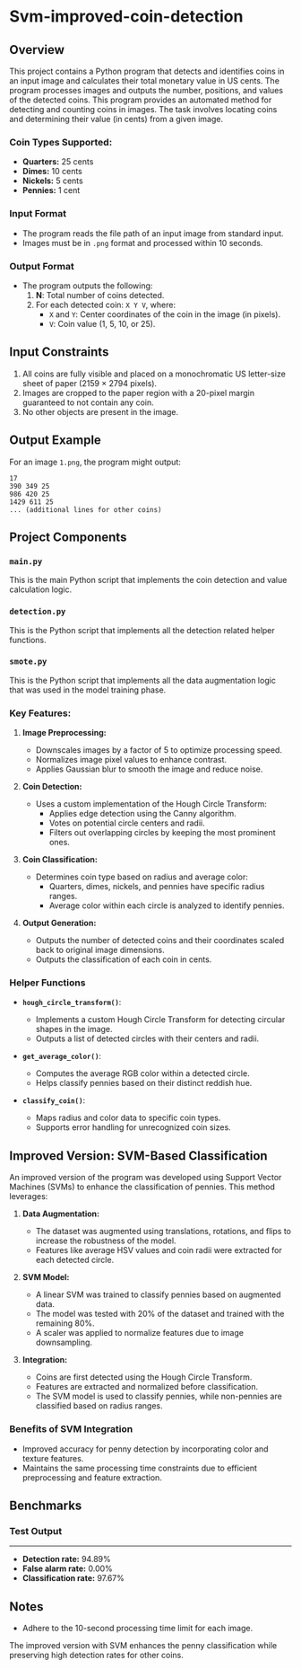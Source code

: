# Svm-improved-coin-detection

## Overview
This project contains a Python program that detects and identifies coins in an input image and calculates their total monetary value in US cents. The program processes images and outputs the number, positions, and values of the detected coins. This program provides an automated method for detecting and counting coins in images. The task involves locating coins and determining their value (in cents) from a given image.

### Coin Types Supported:
- **Quarters:** 25 cents
- **Dimes:** 10 cents
- **Nickels:** 5 cents
- **Pennies:** 1 cent

### Input Format
- The program reads the file path of an input image from standard input.
- Images must be in `.png` format and processed within 10 seconds.

### Output Format
- The program outputs the following:
  1. **N**: Total number of coins detected.
  2. For each detected coin: `X Y V`, where:
     - `X` and `Y`: Center coordinates of the coin in the image (in pixels).
     - `V`: Coin value (1, 5, 10, or 25).

## Input Constraints
1. All coins are fully visible and placed on a monochromatic US letter-size sheet of paper (2159 × 2794 pixels).
2. Images are cropped to the paper region with a 20-pixel margin guaranteed to not contain any coin.
3. No other objects are present in the image.

## Output Example
For an image `1.png`, the program might output:

```
17
390 349 25
986 420 25
1429 611 25
... (additional lines for other coins)
```

## Project Components

### `main.py`
This is the main Python script that implements the coin detection and value calculation logic.

### `detection.py`
This is the Python script that implements all the detection related helper functions.

### `smote.py`
This is the Python script that implements all the data augmentation logic that was used in the model training phase.

### Key Features:
1. **Image Preprocessing:**
   - Downscales images by a factor of 5 to optimize processing speed.
   - Normalizes image pixel values to enhance contrast.
   - Applies Gaussian blur to smooth the image and reduce noise.

2. **Coin Detection:**
   - Uses a custom implementation of the Hough Circle Transform:
     - Applies edge detection using the Canny algorithm.
     - Votes on potential circle centers and radii.
     - Filters out overlapping circles by keeping the most prominent ones.

3. **Coin Classification:**
   - Determines coin type based on radius and average color:
     - Quarters, dimes, nickels, and pennies have specific radius ranges.
     - Average color within each circle is analyzed to identify pennies.

4. **Output Generation:**
   - Outputs the number of detected coins and their coordinates scaled back to original image dimensions.
   - Outputs the classification of each coin in cents.

### Helper Functions
- **`hough_circle_transform()`**:
  - Implements a custom Hough Circle Transform for detecting circular shapes in the image.
  - Outputs a list of detected circles with their centers and radii.

- **`get_average_color()`**:
  - Computes the average RGB color within a detected circle.
  - Helps classify pennies based on their distinct reddish hue.

- **`classify_coin()`**:
  - Maps radius and color data to specific coin types.
  - Supports error handling for unrecognized coin sizes.

## Improved Version: SVM-Based Classification
An improved version of the program was developed using Support Vector Machines (SVMs) to enhance the classification of pennies. This method leverages:

1. **Data Augmentation:**
   - The dataset was augmented using translations, rotations, and flips to increase the robustness of the model.
   - Features like average HSV values and coin radii were extracted for each detected circle.

2. **SVM Model:**
   - A linear SVM was trained to classify pennies based on augmented data.
   - The model was tested with 20% of the dataset and trained with the remaining 80%.
   - A scaler was applied to normalize features due to image downsampling.

3. **Integration:**
   - Coins are first detected using the Hough Circle Transform.
   - Features are extracted and normalized before classification.
   - The SVM model is used to classify pennies, while non-pennies are classified based on radius ranges.

### Benefits of SVM Integration
- Improved accuracy for penny detection by incorporating color and texture features.
- Maintains the same processing time constraints due to efficient preprocessing and feature extraction.

## Benchmarks
### Test Output
----------------------------------------
- **Detection rate:** 94.89%
- **False alarm rate:** 0.00%
- **Classification rate:** 97.67%

## Notes
- Adhere to the 10-second processing time limit for each image.

The improved version with SVM enhances the penny classification while preserving high detection rates for other coins.

